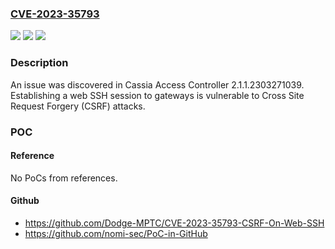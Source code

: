 ### [CVE-2023-35793](https://cve.mitre.org/cgi-bin/cvename.cgi?name=CVE-2023-35793)
![](https://img.shields.io/static/v1?label=Product&message=n%2Fa&color=blue)
![](https://img.shields.io/static/v1?label=Version&message=n%2Fa&color=blue)
![](https://img.shields.io/static/v1?label=Vulnerability&message=n%2Fa&color=brighgreen)

### Description

An issue was discovered in Cassia Access Controller 2.1.1.2303271039. Establishing a web SSH session to gateways is vulnerable to Cross Site Request Forgery (CSRF) attacks.

### POC

#### Reference
No PoCs from references.

#### Github
- https://github.com/Dodge-MPTC/CVE-2023-35793-CSRF-On-Web-SSH
- https://github.com/nomi-sec/PoC-in-GitHub

